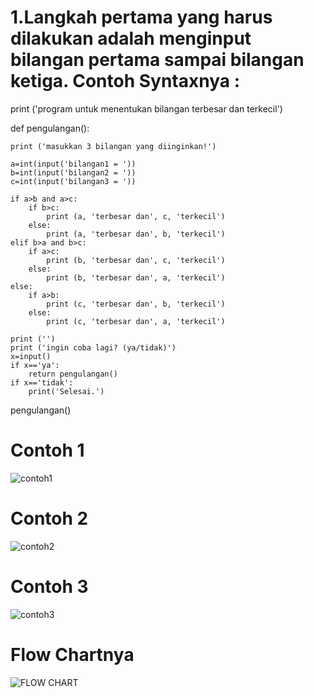 # 1.Langkah pertama yang harus dilakukan adalah menginput bilangan pertama sampai bilangan ketiga. Contoh Syntaxnya :

print ('program untuk menentukan bilangan terbesar dan terkecil')

def pengulangan():

    print ('masukkan 3 bilangan yang diinginkan!')
    
    a=int(input('bilangan1 = '))   
    b=int(input('bilangan2 = '))    
    c=int(input('bilangan3 = '))

    if a>b and a>c:
        if b>c:
            print (a, 'terbesar dan', c, 'terkecil')
        else:
            print (a, 'terbesar dan', b, 'terkecil')
    elif b>a and b>c:
        if a>c:
            print (b, 'terbesar dan', c, 'terkecil')
        else:
            print (b, 'terbesar dan', a, 'terkecil')
    else:
        if a>b:
            print (c, 'terbesar dan', b, 'terkecil')
        else:
            print (c, 'terbesar dan', a, 'terkecil')

    print ('')
    print ('ingin coba lagi? (ya/tidak)')
    x=input()
    if x=='ya':
        return pengulangan()
    if x=='tidak':
        print('Selesai.')

pengulangan()

# Contoh 1
![contoh1](https://user-images.githubusercontent.com/56239989/67631537-71552b00-f8ca-11e9-8609-0481e12d7141.jpg)

# Contoh 2
![contoh2](https://user-images.githubusercontent.com/56239989/67631545-88941880-f8ca-11e9-857f-80b7b788bc9f.jpg)

# Contoh 3
![contoh3](https://user-images.githubusercontent.com/56239989/67631547-8cc03600-f8ca-11e9-9c1a-cc5a2cc6d7be.jpg)

# Flow Chartnya
![FLOW CHART](https://user-images.githubusercontent.com/56239989/67632120-dbbd9980-f8d1-11e9-91ba-66117a553507.jpg)
